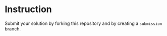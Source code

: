 # Instruction

Submit your solution by forking this repository and by creating a `submission` branch.
